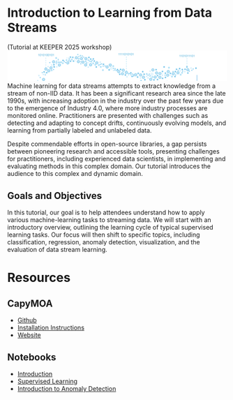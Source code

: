 # Introduction to Learning from Data Streams 

(Tutorial at KEEPER 2025 workshop)
![Alt text](Stream.png)
Machine learning for data streams attempts to extract knowledge from a stream of non-IID data.
It has been a significant research area since the late 1990s, with increasing adoption in the industry over the past few years due to the emergence of Industry 4.0, where more industry processes are monitored online. Practitioners are presented with challenges such as detecting and adapting to concept drifts, continuously evolving models, and learning from partially labeled and unlabeled data.

Despite commendable efforts in open-source libraries, a gap persists between pioneering research and accessible tools, presenting challenges for practitioners, including experienced data scientists, in implementing and evaluating methods in this complex domain. Our tutorial introduces the audience to this complex and dynamic domain.
## Goals and Objectives
In this tutorial, our goal is to help attendees understand how to apply various machine-learning tasks to streaming data. We will start with an introductory overview, outlining the learning cycle of typical supervised learning tasks. Our focus will then shift to specific topics, including classification, regression, anomaly detection, visualization, and the evaluation of data stream learning.

# Resources
## CapyMOA
- [Github](https://github.com/adaptive-machine-learning/CapyMOA)
- [Installation Instructions](https://capymoa.org/installation)
- [Website](https://capymoa.org/)

## Notebooks
- [Introduction](https://colab.research.google.com/drive/1DzBwvYioFGOKcHgbNH_lJGex6-tYpzVh)
- [Supervised Learning](https://colab.research.google.com/drive/1RecOo8vpE_S_tli9-feA7ko9Ppwt5mNd)
- [Introduction to Anomaly Detection](https://colab.research.google.com/drive/1aK7ypUscQQQFitIs9ArApwX8zFv2fiUv)